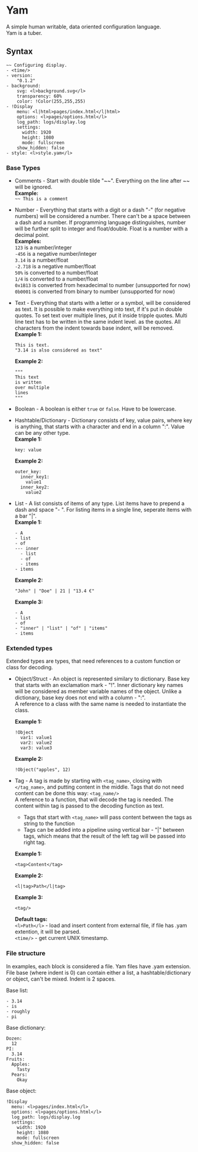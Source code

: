 # Yam
A simple human writable, data oriented configuration language.  
Yam is a tuber.

## Syntax

```
~~ Configuring display.
- <time/>
- version:
    "0.1.2"
- background:
    svg: <l>background.svg</l>
    transparency: 60%
    color: !Color(255,255,255)
- !Display
    menu: <l|html>pages/index.html</l|html>
    options: <l>pages/options.html</l>
    log_path: logs/display.log
    settings:
      width: 1920
      height: 1080
      mode: fullscreen
    show_hidden: false
- style: <l>style.yam</l>
```

### Base Types

- Comments - Start with double tilde "\~\~". Everything on the line after \~\~ will be ignored.  
    **Example:**  
    `~~ This is a comment`

- Number - Everything that starts with a digit or a dash "-" (for negative numbers)
    will be considered a number. There can't be a space between a dash and a number.
    If programming language distinguishes, number will be further split to integer
    and float/double. Float is a number with a decimal point.  
    **Examples:**  
    `123` is a number/integer  
    `-456` is a negative number/integer  
    `3.14` is a number/float  
    `-2.718` is a negative number/float  
    `50%` is converted to a number/float  
    `1/4` is  converted to a number/float  
    `0x1B13` is converted from hexadecimal to number  (unsupported for now)  
    `0b0001` is converted from binary to number  (unsupported for now)  

- Text - Everything that starts with a letter or a symbol, will be considered as text.
    It is possible to make everything into text, if it's put in double quotes.
    To set text over multiple lines, put it inside tripple quotes. Multi line text
    has to be written in the same indent level. as the quotes. All characters from the indent
    towards base indent, will be removed.  
    **Example 1:**  
    ```
    This is text. 
    "3.14 is also considered as text"  
    ```
    **Example 2:**
    ```
    """
    This text
    is written
    over multiple
    lines
    """
    ```

- Boolean - A boolean is either `true` or `false`. Have to be lowercase.

- Hashtable/Dictionary - Dictionary consists of key, value pairs, where key is
    anything, that starts with a character and end in a column ":".
    Value can be any other type.  
    **Example 1:**  
    ```
    key: value
    ```
    **Example 2:**  
    ```
    outer_key:
      inner_key1:
        value1
      inner_key2:
        value2
    ```

- List - A list consists of items of any type. List items have to prepend
    a dash and space "- ". For listing items in a single line, seperate items with a bar "|".  
    **Example 1:**
    ```
    - A
    - list
    - of
    --- inner
      - list
      - of
      - items
    - items
    ```

    **Example 2:**
    ```
    "John" | "Doe" | 21 | "13.4 €"
    ```

    **Example 3:**
    ```
    - A
    - list
    - of
    - "inner" | "list" | "of" | "items"
    - items
    
### Extended types

Extended types are types, that need references to a custom function or class for decoding.

- Object/Struct - An object is represented similary to dictionary. Base key that starts
    with an exclamation mark - "!". Inner dictionary key names will be
    considered as member variable names of the object. Unlike a dictionary, base
    key does not end with a column - ":".  
    A reference to a class with the same name is needed to instantiate the class.
  
    **Example 1:**
    ```
    !Object
      var1: value1
      var2: value2
      var3: value3
    ```

    **Example 2:**
    ```
    !Object("apples", 12)
    ```

- Tag - A tag is made by starting with `<tag_name>`, closing with `</tag_name>`,
    and putting content in the middle. Tags that do not need content can be
    done this way: `<tag_name/>`  
    A reference to a function, that will decode the tag is needed.
    The content within tag is passed to the decoding function as text.  
    - Tags that start with `<tag_name>` will pass content between the tags as string to the function
    - Tags can be added into a pipeline using vertical bar - "|" between tags, which means that the
      result of the left tag will be passed into right tag.

    **Example 1:**
    ```
    <tag>Content</tag>
    ```
    **Example 2:**
    ```
    <l|tag>Path</l|tag>
    ```
    **Example 3:**
    ```
    <tag/>
    ```
    **Default tags:**  
    `<l>Path</l>` - load and insert content from external file, if file has .yam extention, it will be parsed.  
    `<time/>` - get current UNIX timestamp.


### File structure
In examples, each block is considered a file. Yam files have .yam extension.  
File base (where indent is 0) can contain either a list, a hashtable/dictionary or object, can't be mixed. Indent is 2 spaces.  

Base list:
```
- 3.14
- is
- roughly
- pi
```

Base dictionary:
```
Dozen:
  12
PI:
  3.14
Fruits:
  Apples:
    Tasty
  Pears:
    Okay
```

Base object:
```
!Display
  menu: <l>pages/index.html</l>
  options: <l>pages/options.html</l>
  log_path: logs/display.log
  settings:
    width: 1920
    height: 1080
    mode: fullscreen
  show_hidden: false
```
